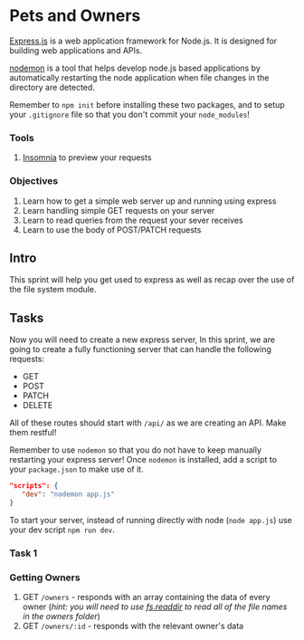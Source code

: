 # Pets and Owners

[Express.js](http://expressjs.com/) is a web application framework for Node.js. It is designed for building web applications and APIs.

[nodemon](https://www.npmjs.com/package/nodemon) is a tool that helps develop node.js based applications by automatically restarting the node application when file changes in the directory are detected.

Remember to `npm init` before installing these two packages, and to setup your `.gitignore` file so that you don't commit your `node_modules`!

### Tools

1. [Insomnia](https://insomnia.rest/download/) to preview your requests

### Objectives

1. Learn how to get a simple web server up and running using express
2. Learn handling simple GET requests on your server
3. Learn to read queries from the request your sever receives
4. Learn to use the body of POST/PATCH requests

## Intro

This sprint will help you get used to express as well as recap over the use of the file system module.

## Tasks

Now you will need to create a new express server, In this sprint, we are going to create a fully functioning server that can handle the following requests:

- GET
- POST
- PATCH
- DELETE

All of these routes should start with `/api/` as we are creating an API. Make them restful!

Remember to use `nodemon` so that you do not have to keep manually restarting your express server!
Once `nodemon` is installed, add a script to your `package.json` to make use of it.

```json
"scripts": {
   "dev": "nodemon app.js"
}
```

To start your server, instead of running directly with node (`node app.js`) use your dev script `npm run dev`.

### Task 1

### Getting Owners

1. GET `/owners` - responds with an array containing the data of every owner (_hint: you will need to use [fs.readdir](https://www.geeksforgeeks.org/node-js-fs-promise-readdir-method) to read all of the file names in the owners folder_)
2. GET `/owners/:id` - responds with the relevant owner's data

